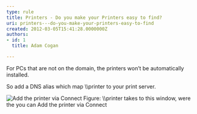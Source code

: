 ```yaml
---
type: rule
title: Printers - Do you make your Printers easy to find?
uri: printers---do-you-make-your-printers-easy-to-find
created: 2012-03-05T15:41:28.0000000Z
authors:
- id: 1
  title: Adam Cogan

---
```




<span class='intro'> <p>For PCs that are not on the domain, the printers won’t be automatically installed.</p>
<p>So add a DNS alias which map \\printer to your print server.</p>
 </span>

<img class="ms-rteCustom-ImageArea" alt="Add the printer via Connect" src="/PublishingImages/add-printer-via-connect.jpg" />
<span class="ms-rteCustom-FigureNormal">Figure&#58; \\printer takes to this window, were the you can Add the printer via Connect</span>


